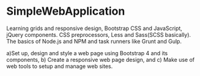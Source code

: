 # SimpleWebApplication
Learning grids and responsive design, Bootstrap CSS and JavaScript, jQuery components. CSS preprocessors, Less and Sass(SCSS basically). The basics of Node.js and NPM and task runners like Grunt and Gulp.

a)Set up, design and style a web page using Bootstrap 4 and its components, 
b) Create a responsive web page design, and 
c) Make use of web tools to setup and manage web sites.
